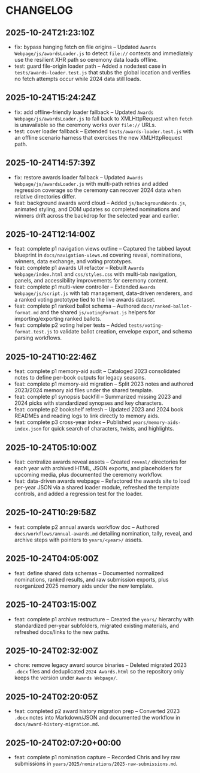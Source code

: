 # CHANGELOG

## 2025-10-24T21:23:10Z
- fix: bypass hanging fetch on file origins – Updated `Awards Webpage/js/awardsLoader.js` to detect `file://` contexts and immediately use the resilient XHR path so ceremony data loads offline.
- test: guard file-origin loader path – Added a node:test case in `tests/awards-loader.test.js` that stubs the global location and verifies no fetch attempts occur while 2024 data still loads.

## 2025-10-24T15:24:24Z
- fix: add offline-friendly loader fallback – Updated `Awards Webpage/js/awardsLoader.js` to fall back to XMLHttpRequest when `fetch` is unavailable so the ceremony works over `file://` URLs.
- test: cover loader fallback – Extended `tests/awards-loader.test.js` with an offline scenario harness that exercises the new XMLHttpRequest path.

## 2025-10-24T14:57:39Z
- fix: restore awards loader fallback – Updated `Awards Webpage/js/awardsLoader.js` with multi-path retries and added regression coverage so the ceremony can recover 2024 data when relative directories differ.
- feat: background awards word cloud – Added `js/backgroundWords.js`, animated styling, and DOM updates so completed nominations and winners drift across the backdrop for the selected year and earlier.

## 2025-10-24T12:14:00Z
- feat: complete p1 navigation views outline – Captured the tabbed layout blueprint in `docs/navigation-views.md` covering reveal, nominations, winners, data exchange, and voting prototypes.
- feat: complete p1 awards UI refactor – Rebuilt `Awards Webpage/index.html` and `css/styles.css` with multi-tab navigation, panels, and accessibility improvements for ceremony content.
- feat: complete p1 multi-view controller – Extended `Awards Webpage/js/script.js` with tab management, data-driven renderers, and a ranked voting prototype tied to the live awards dataset.
- feat: complete p1 ranked ballot schema – Authored `docs/ranked-ballot-format.md` and the shared `js/votingFormat.js` helpers for importing/exporting ranked ballots.
- feat: complete p2 voting helper tests – Added `tests/voting-format.test.js` to validate ballot creation, envelope export, and schema parsing workflows.

## 2025-10-24T10:22:46Z
- feat: complete p1 memory-aid audit – Cataloged 2023 consolidated notes to define per-book outputs for legacy seasons.
- feat: complete p1 memory-aid migration – Split 2023 notes and authored 2023/2024 memory aid files under the shared template.
- feat: complete p1 synopsis backfill – Summarized missing 2023 and 2024 picks with standardized synopses and key characters.
- feat: complete p2 bookshelf refresh – Updated 2023 and 2024 book READMEs and reading logs to link directly to memory aids.
- feat: complete p3 cross-year index – Published `years/memory-aids-index.json` for quick search of characters, twists, and highlights.

## 2025-10-24T05:10:00Z
- feat: centralize awards reveal assets – Created `reveal/` directories for each year with archived HTML, JSON exports, and placeholders for upcoming media, plus documented the ceremony workflow.
- feat: data-driven awards webpage – Refactored the awards site to load per-year JSON via a shared loader module, refreshed the template controls, and added a regression test for the loader.

## 2025-10-24T10:29:58Z
- feat: complete p2 annual awards workflow doc – Authored `docs/workflows/annual-awards.md` detailing nomination, tally, reveal, and archive steps with pointers to `years/<year>/` assets.

## 2025-10-24T04:05:00Z
- feat: define shared data schemas – Documented normalized nominations, ranked results, and raw submission exports, plus reorganized 2025 memory aids under the new template.

## 2025-10-24T03:15:00Z
- feat: complete p1 archive restructure – Created the `years/` hierarchy with standardized per-year subfolders, migrated existing materials, and refreshed docs/links to the new paths.

## 2025-10-24T02:32:00Z
- chore: remove legacy award source binaries – Deleted migrated 2023 `.docx` files and deduplicated `2024 Awards.html` so the repository only keeps the version under `Awards Webpage/`.

## 2025-10-24T02:20:05Z
- feat: completed p2 award history migration prep – Converted 2023 `.docx` notes into Markdown/JSON and documented the workflow in `docs/award-history-migration.md`.

## 2025-10-24T02:07:20+00:00
- feat: complete p1 nomination capture – Recorded Chris and Ivy raw submissions in `years/2025/nominations/2025-raw-submissions.md`.
